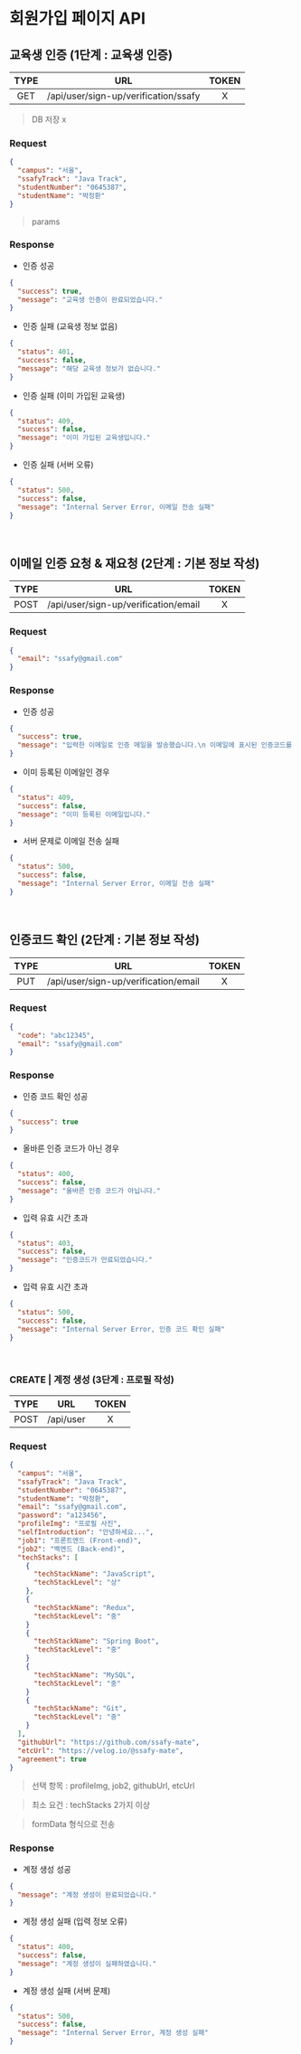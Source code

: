 # 회원가입 페이지 API

## 교육생 인증 (1단계 : 교육생 인증)

| TYPE |                 URL                  | TOKEN |
| :--: | :----------------------------------: | :---: |
| GET  | /api/user/sign-up/verification/ssafy |   X   |

> DB 저장 x

### Request

```json
{
  "campus": "서울",
  "ssafyTrack": "Java Track",
  "studentNumber": "0645387",
  "studentName": "박정환"
}
```

> params

### Response

- 인증 성공

```json
{
  "success": true,
  "message": "교육생 인증이 완료되었습니다."
}
```

- 인증 실패 (교육생 정보 없음)

```json
{
  "status": 401,
  "success": false,
  "message": "해당 교육생 정보가 없습니다."
}
```

- 인증 실패 (이미 가입된 교육생)

```json
{
  "status": 409,
  "success": false,
  "message": "이미 가입된 교육생입니다."
}
```

- 인증 실패 (서버 오류)

```json
{
  "status": 500,
  "success": false,
  "message": "Internal Server Error, 이메일 전송 실패"
}
```

<br />

## 이메일 인증 요청 & 재요청 (2단계 : 기본 정보 작성)

| TYPE |                 URL                  | TOKEN |
| :--: | :----------------------------------: | :---: |
| POST | /api/user/sign-up/verification/email |   X   |

### Request

```json
{
  "email": "ssafy@gmail.com"
}
```

### Response

- 인증 성공

```json
{
  "success": true,
  "message": "입력한 이메일로 인증 메일을 발송했습니다.\n 이메일에 표시된 인증코드를 입력해주세요."
}
```

- 이미 등록된 이메일인 경우

```json
{
  "status": 409,
  "success": false,
  "message": "이미 등록된 이메일입니다."
}
```

- 서버 문제로 이메일 전송 실패

```json
{
  "status": 500,
  "success": false,
  "message": "Internal Server Error, 이메일 전송 실패"
}
```

<br />

## 인증코드 확인 (2단계 : 기본 정보 작성)

| TYPE |                 URL                  | TOKEN |
| :--: | :----------------------------------: | :---: |
| PUT  | /api/user/sign-up/verification/email |   X   |

### Request

```json
{
  "code": "abc12345",
  "email": "ssafy@gmail.com"
}
```

### Response

- 인증 코드 확인 성공

```json
{
  "success": true
}
```

- 올바른 인증 코드가 아닌 경우

```json
{
  "status": 400,
  "success": false,
  "message": "올바른 인증 코드가 아닙니다."
}
```

- 입력 유효 시간 초과

```json
{
  "status": 403,
  "success": false,
  "message": "인증코드가 만료되었습니다."
}
```

- 입력 유효 시간 초과

```json
{
  "status": 500,
  "success": false,
  "message": "Internal Server Error, 인증 코드 확인 실패"
}
```

<br />

### CREATE | 계정 생성 (3단계 : 프로필 작성)

| TYPE |    URL    | TOKEN |
| :--: | :-------: | :---: |
| POST | /api/user |   X   |

### Request

```json
{
  "campus": "서울",
  "ssafyTrack": "Java Track",
  "studentNumber": "0645387",
  "studentName": "박정환",
  "email": "ssafy@gmail.com",
  "password": "a123456",
  "profileImg": "프로필 사진",
  "selfIntroduction": "안녕하세요...",
  "job1": "프론트엔드 (Front-end)",
  "job2": "백엔드 (Back-end)",
  "techStacks": [
    {
      "techStackName": "JavaScript",
      "techStackLevel": "상"
    },
    {
      "techStackName": "Redux",
      "techStackLevel": "중"
    }
    {
      "techStackName": "Spring Boot",
      "techStackLevel": "중"
    }
    {
      "techStackName": "MySQL",
      "techStackLevel": "중"
    }
    {
      "techStackName": "Git",
      "techStackLevel": "중"
    }
  ],
  "githubUrl": "https://github.com/ssafy-mate",
  "etcUrl": "https://velog.io/@ssafy-mate",
  "agreement": true
}
```

> 선택 항목 : profileImg, job2, githubUrl, etcUrl

> 최소 요건 : techStacks 2가지 이상

> formData 형식으로 전송

### Response

- 계정 생성 성공

```json
{
  "message": "계정 생성이 완료되었습니다."
}
```

- 계정 생성 실패 (입력 정보 오류)

```json
{
  "status": 400,
  "success": false,
  "message": "계정 생성이 실패하였습니다."
}
```

- 계정 생성 실패 (서버 문제)

```json
{
  "status": 500,
  "success": false,
  "message": "Internal Server Error, 계정 생성 실패"
}
```
